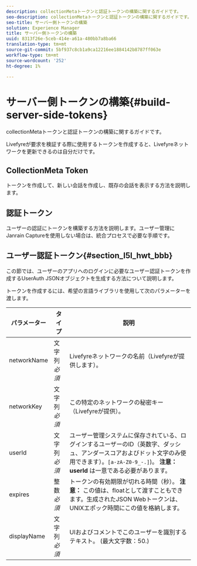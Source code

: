 ```yaml
---
description: collectionMetaトークンと認証トークンの構築に関するガイドです。
seo-description: collectionMetaトークンと認証トークンの構築に関するガイドです。
seo-title: サーバー側トークンの構築
solution: Experience Manager
title: サーバー側トークンの構築
uuid: 8313f26e-5ceb-414e-a61a-480bb7a8ba66
translation-type: tm+mt
source-git-commit: 5bf937c8cb1a9ca12216ee1884142b8787ff063e
workflow-type: tm+mt
source-wordcount: '252'
ht-degree: 1%

---
```



# サーバー側トークンの構築{#build-server-side-tokens}

collectionMetaトークンと認証トークンの構築に関するガイドです。

Livefyreが要求を検証する際に使用するトークンを作成すると、Livefyreネットワークを更新できるのは自分だけです。

## CollectionMeta Token

トークンを作成して、新しい会話を作成し、既存の会話を表示する方法を説明します。

## 認証トークン

ユーザーの認証にトークンを構築する方法を説明します。ユーザー管理にJanrain Captureを使用しない場合は、統合プロセスで必要な手順です。

## ユーザー認証トークン{#section_l5l_hwt_bbb}

この節では、ユーザーのアプリへのログインに必要なユーザー認証トークンを作成するUserAuth JSONオブジェクトを生成する方法について説明します。

トークンを作成するには、希望の言語ライブラリを使用して次のパラメーターを渡します。

| パラメーター | タイプ | 説明 |
|---|---|---|
| networkName | 文字列&#x200B;*必須* | Livefyreネットワークの名前（Livefyreが提供します）。 |
| networkKey | 文字列&#x200B;*必須* | この特定のネットワークの秘密キー（Livefyreが提供）。 |
| userId | 文字列&#x200B;*必須* | ユーザー管理システムに保存されている、ログインするユーザーのID（英数字、ダッシュ、アンダースコアおよびドット文字のみ使用できます）。`[a-zA-Z0-9_-.]`)。 **注意：userId** は一意である必要があります。 |
| expires | 整数&#x200B;*必須* | トークンの有効期限が切れる時間（秒）。 **注意：** この値は、floatとして渡すこともできます。生成されたJSON Webトークンは、UNIXエポック時間にこの値を格納します。 |
| displayName | 文字列&#x200B;*必須* | UIおよびコメントでこのユーザーを識別するテキスト。 (最大文字数：50.) |

